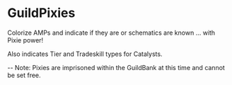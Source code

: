 GuildPixies
===========

Colorize AMPs and indicate if they are or schematics are known ... with Pixie power!

Also indicates Tier and Tradeskill types for Catalysts.

-- Note: Pixies are imprisoned within the GuildBank at this time and cannot be set free.
